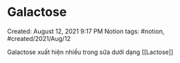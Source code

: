 ---
---

# Galactose

Created: August 12, 2021 9:17 PM
Notion tags: #notion, #created/2021/Aug/12

Galactose xuất hiện nhiều trong sữa dưới dạng [[Lactose]]